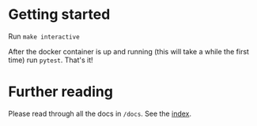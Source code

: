 # Getting started

Run `make interactive`

After the docker container is up and running (this will take a while the first time) run `pytest`. That's it!

# Further reading
Please read through all the docs in `/docs`. See the [index](./docs/INDEX.md).



